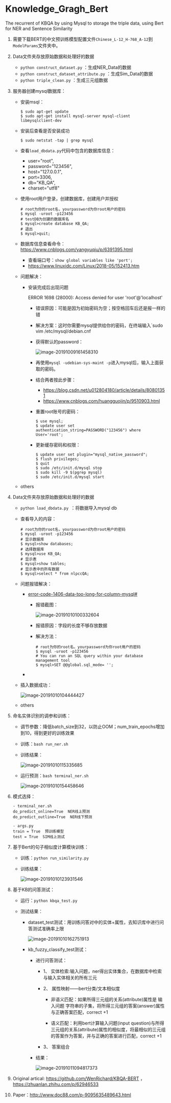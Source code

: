 # Knowledge_Gragh_Bert
The recurrent of KBQA by using Mysql to storage the triple data, using Bert for NER and Sentence Similarity

1. 需要下载BERT的中文预训练模型配置文件`Chinese_L-12_H-768_A-12`到`ModelParams`文件夹中。
2. Data文件夹存放原始数据和处理好的数据
   * `python construct_dataset.py` ：生成NER_Data的数据
   * `python construct_dataset_attribute.py` ：生成Sim_Data的数据
   * `python triple_clean.py` ：生成三元组数据

3. 服务器创建mysql数据库：

   * 安装msql：

     ```shell
     $ sudo apt-get update
     $ sudo apt-get install mysql-server mysql-client libmysqlclient-dev
     ```

   * 安装后查看是否安装成功

     ```shell
     $ sudo netstat -tap | grep mysql
     ```

   * 查看`load_dbdata.py`代码中包含的数据库信息：

     * user="root",
     * password="123456",
     * host="127.0.0.1",
     * port=3306,
     * db="KB_QA",
     * charset="utf8"

   * 使用root用户登录，创建数据库，创建用户并授权

     ```shell
     # root为你的root名，yourpassword为你root用户的密码
     $ mysql -uroot -p123456
     # testDB为创建的数据库名
     $ mysql>create database KB_QA;
     # 退出
     $ mysql>quit;
     ```

   * 数据库信息查看命令：https://www.cnblogs.com/yangyuqiu/p/6391395.html

     * 查看端口号：`show global variables like 'port';`
     * https://www.linuxidc.com/Linux/2018-05/152413.htm

   * 问题解决：

     * 安装完成后出现问题

       ERROR 1698 (28000): Access denied for user 'root'@'localhost'

       * 错误原因：可能是因为初始密码为空；按空格回车后还是报一样的错

       * 解决方案：这时你需要mysql提供给你的密码，在终端输入`sudo vim /etc/mysql/debian.cnf 

       * 获得默认的password：

         ![image-20191009161458310](https://tva1.sinaimg.cn/large/006y8mN6gy1g7u18h7whgj30b704bmxj.jpg)

       * 再使用`mysql -udebian-sys-maint -p`进入mysql后，输入上面获取的密码。

       * 结合两者按此步骤：

         * https://blog.csdn.net/u012804180/article/details/80801351
         * https://www.cnblogs.com/huangguojin/p/9510903.html

       * 重置root账号的密码：

         ```shell
         $ use mysql;
         $ update user set authentication_string=PASSWORD("123456") where User='root';
         ```

       * 更新缓存密码和权限：

         ```shell
         $ update user set plugin="mysql_native_password";
         $ flush privileges;
         $ quit
         $ sudo /etc/init.d/mysql stop
         $ sudo kill -9 $(pgrep mysql)
         $ sudo /etc/init.d/mysql start
         ```

   * others

4. Data文件夹存放原始数据和处理好的数据

   * `python load_dbdata.py `：将数据导入mysql db

   * 查看导入的内容：

     ```shell
     # root为你的root名，yourpassword为你root用户的密码
     $ mysql -uroot -p123456
     # 显示数据库
     $ mysql>show databases;
     # 选择数据库
     $ mysql>use KB_QA;
     # 显示表
     $ mysql>show tables;
     # 显示表中的所有数据
     $ mysql>select * from nlpccQA;
     ```

   * 问题报错解决：

     * [error-code-1406-data-too-long-for-column-mysql#](https://stackoverflow.com/questions/15949038/error-code-1406-data-too-long-for-column-mysql#)

       * 报错截图：

         ![image-20191010100332604](https://tva1.sinaimg.cn/large/006y8mN6gy1g7u18qxhv4j30kd0gbgof.jpg)

       * 报错原因：字段的长度不够存放数据

       * 解决方法：

         ```shell
         # root为你的root名，yourpassword为你root用户的密码
         $ mysql -uroot -p123456
         # You can run an SQL query within your database management tool
         $ mysql>SET @@global.sql_mode= '';
         ```

     * 

   * 插入数据成功：

     ![image-20191010104444427](https://tva1.sinaimg.cn/large/006y8mN6gy1g7u18w1ugvj30hw0iawgc.jpg)

   * others

5. 命名实体识别的调参和训练：

   * 调节参数：降低batch_size到32，以防止OOM；num_train_epochs增加到10，得到更好的训练效果

   * 训练：`bash run_ner.sh`

   * 训练结果：

     ![image-20191010115335685](https://tva1.sinaimg.cn/large/006y8mN6gy1g7u18zrywzj30kh04p0tj.jpg)

   * 运行预测：`bash terminal_ner.sh`

     ![image-20191010154458646](https://tva1.sinaimg.cn/large/006y8mN6gy1g7u19401xyj30km07u0to.jpg)

6. 模式选择：

   ```
   - terminal_ner.sh
   do_predict_online=True  NER线上预测
   do_predict_outline=True  NER线下预测
   
   - args.py
   train = True  预训练模型
   test = True  SIM线上测试
   ```

7. 基于Bert的句子相似度计算模块训练：

   * 训练：`python run_similarity.py`

   * 训练结果：

     ![image-20191010123931546](https://tva1.sinaimg.cn/large/006y8mN6gy1g7u198p4frj30kl066gmq.jpg)

8. 基于KB的问答测试：

   * 运行：`python kbqa_test.py`

   * 测试结果：

     * dataset_test测试：用训练问答对中的实体+属性，去知识库中进行问答测试准确率上限

       ![image-20191010162751913](https://tva1.sinaimg.cn/large/006y8mN6gy1g7u19bzbvuj30kh02bglv.jpg)

     * kb_fuzzy_classify_test测试：

       * 进行问答测试：

         * 1、 实体检索:输入问题，ner得出实体集合，在数据库中检索与输入实体相关的所有三元

         * 2、 属性映射——bert分类/文本相似度

           - 非语义匹配：如果所得三元组的关系(attribute)属性是 输入问题 字符串的子集，将所得三元组的答案(answer)属性与正确答案匹配，correct +1

           - 语义匹配：利用bert计算输入问题(input question)与所得三元组的关系(attribute)属性的相似度，将最相似的三元组的答案作为答案，并与正确的答案进行匹配，correct +1

         * 3、 答案组合    

       * 结果：

         ![image-20191011094817373](https://tva1.sinaimg.cn/large/006y8mN6gy1g7u19falb8j30kl0163yl.jpg)

9. Original artical: https://github.com/WenRichard/KBQA-BERT ，https://zhuanlan.zhihu.com/p/62946533
10. Paper：http://www.doc88.com/p-9095635489643.html